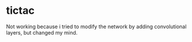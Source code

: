 # tictac

Not working because i tried to modify the network by adding convolutional layers, but changed my mind.

